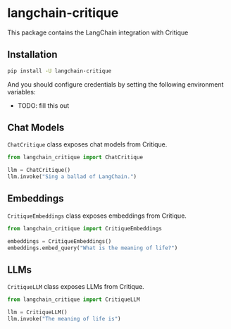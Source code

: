 # langchain-critique

This package contains the LangChain integration with Critique

## Installation

```bash
pip install -U langchain-critique
```

And you should configure credentials by setting the following environment variables:

* TODO: fill this out

## Chat Models

`ChatCritique` class exposes chat models from Critique.

```python
from langchain_critique import ChatCritique

llm = ChatCritique()
llm.invoke("Sing a ballad of LangChain.")
```

## Embeddings

`CritiqueEmbeddings` class exposes embeddings from Critique.

```python
from langchain_critique import CritiqueEmbeddings

embeddings = CritiqueEmbeddings()
embeddings.embed_query("What is the meaning of life?")
```

## LLMs
`CritiqueLLM` class exposes LLMs from Critique.

```python
from langchain_critique import CritiqueLLM

llm = CritiqueLLM()
llm.invoke("The meaning of life is")
```
